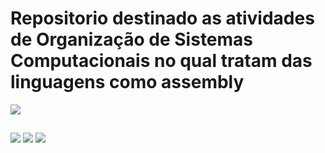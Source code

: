 # Repositorio destinado as atividades de Organização de Sistemas Computacionais no qual tratam das linguagens como assembly

<a href="https://upload.wikimedia.org/wikipedia/commons/1/1b/ASCII-Table-wide.svg"><img src="https://upload.wikimedia.org/wikipedia/commons/1/1b/ASCII-Table-wide.svg"></a>

##

<div> 
  <a href="https://instagram.com/Grollaa_" target="_blank"><img src="https://img.shields.io/badge/-Instagram-%23E4405F?style=for-the-badge&logo=instagram&logoColor=white" target="_blank"></a>
  <a href = "mailto:fegrolla0210@gmail.com" target="_blank"><img src="https://img.shields.io/badge/-Gmail-%23333?style=for-the-badge&logo=gmail&logoColor=white" target="_blank"></a>
  <a href="https://www.linkedin.com/in/felipegrolla/ target="_blank"><img src="https://img.shields.io/badge/-LinkedIn-%230077B5?style=for-the-badge&logo=linkedin&logoColor=white" target="_blank"></a> 
</div>
